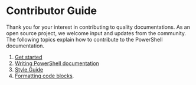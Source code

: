 # Contributor Guide

Thank you for your interest in contributing to quality documentations.
As an open source project, we welcome input and updates from the community.
The following topics explain how to contribute to the PowerShell documentation.

1. [Get started](./contributing/GETSTARTED.md)
2. [Writing PowerShell documentation](./contributing/WRITING.md)
3. [Style Guide](./contributing/STYLE.md)
4. [Formatting code blocks](./contributing/FORMATTING-CODE.md).